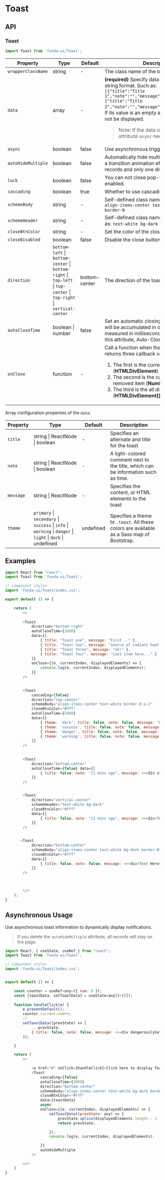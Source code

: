 # Toast


## API

### Toast
```js
import Toast from 'funda-ui/Toast';
```
| Property | Type | Default | Description |
| --- | --- | --- | --- |
| `wrapperClassName` | string | - | The class name of the toast wrapper. |
| `data` | array | - | **(required)** Specify data of toasts as a JSON string format. Such as: <br />`[{"title":"Title 1","note":"","message":"description..."},{"title":"Title 2","note":"","message":"description..."}]`. <br />If its value is an empty array `[]`, the Toast will not be displayed. <br /> <blockquote>Note: If the data is asynchronous, the attribute `async` needs to be set to `true`</blockquote> |
| `async` | boolean  | false | Use asynchronous triggering. |
| `autoHideMultiple` | boolean  | false | Automatically hide multiple items. It creates a transition animation effect with multiple records and only one displayed. |
| `lock` | boolean  | false | You can not close pop-win when it is enabled. |
| `cascading` | boolean  | true | Whether to use cascading styles. |
| `schemeBody` | string  | - | Self-defined class name for body, such as: `align-items-center text-white bg-primary border-0` |
| `schemeHeader` | string  | - | Self-defined class name for header, such as: `text-white bg-dark` |
| `closeBtnColor` | string  | - | Set the color of the close button. |
| `closeDisabled` | boolean  | false | Disable the close button. |
| `direction` | `bottom-left` \| `bottom-center` \| `bottom-right` \| `top-left` \| `top-center` \| `top-right` \| `vertical-center`  | bottom-center | The direction of the toast |
| `autoCloseTime` | boolean \| number  | false | Set an automatic closing time, multiple items will be accumulated in order. Amount of time measured in milliseconds. If false or without this attribute, Auto-Close will be disabled. |
| `onClose` | function  | - | Call a function when the modal is opened. It returns three callback values.  <br /> <ol><li>The first is the current element (**HTMLDivElement**)</li><li>The second is the current index of removed item (**Number**)</li><li> The third is the all displayed elements (**HTMLDivElement[]**)</li></ol>|


Array configuration properties of the `data`:

| Property | Type | Default | Description |
| --- | --- | --- | --- |
| `title` | string \| ReactNode \| boolean | - | Specifies an alternate and title for the toast |
| `note` | string \| ReactNode \| boolean | - | A light-colored comment next to the title, which can be information such as time. |
| `message` | string \| ReactNode  | - | Specifies the content, or HTML elements to the toast |
| `theme` | `primary` \| `secondary` \| `success` \| `info` \| `warning` \| `danger` \| `light` \| `dark` \| undefined  | undefined  | Specifies a theme to `.toast`. All these colors are available as a Sass map of Bootstrap. |


## Examples

```js
import React from "react";
import Toast from 'funda-ui/Toast';

// component styles
import 'funda-ui/Toast/index.css';

export default () => {

    return (
        <>
          
        <Toast 
            direction="bottom-right" 
            autoCloseTime={3000} 
            data={[
                { title: "Toast one", message: "First..." },
                { title: "Toast two", message: "Source of radiant heat." },
                { title: "Toast three", message: "ok!" },
                { title: "Toast four", message: "Last item here..." }
            ]} 
            onClose={(e, currentIndex, displayedElements) => {
                console.log(e, currentIndex, displayedElements);
            }}
        />

          
        <Toast
            cascading={false}
            direction="top-center"
            schemeBody="align-items-center text-white border-0 p-2"
            closeBtnColor="#fff"
            autoCloseTime={5000}
            data={[
                { theme: 'dark', title: false, note: false, message: "First..." },
                { theme: 'success', title: false, note: false, message: "Source of radiant heat." },
                { theme: 'danger', title: false, note: false, message: "ok!" },
                { theme: 'warning', title: false, note: false, message: "Last item here..." }
            ]}
        />
    
                
        <Toast 
            direction="bottom-center" 
            autoCloseTime={false} data={[
                { title: false, note: "11 mins ago", message: <><div style={{fontSize:"14px"}}>This is <span style={{color:"orange"}}>orange</span> text <p>...</p></div></> }
            ]} 
        />	


        <Toast 
            direction="vertical-center" 
            schemeHeader="text-white bg-dark" 
            closeBtnColor="#fff"  
            data={[
                { title: false, note: "11 mins ago", message: <><div>Text here</div></> }
            ]} 
        />	


       <Toast 
            direction="bottom-center" 
            schemeBody="align-items-center text-white bg-dark border-0" 
            closeBtnColor="#fff" 
            data={[
                { title: false, note: false, message: <><div>Text Here</div></> }
            ]} 
        />


          
        </>
    );
}
```


## Asynchronous Usage

Use asynchronous toast information to dynamically display notifications.

> If you delete the `autoHideMultiple` attribute, all records will stay on the page.


```js
import React, { useState, useRef } from "react";
import Toast from 'funda-ui/Toast';

// component styles
import 'funda-ui/Toast/index.css';


export default () => {

    const counter = useRef<any>({ num: 0 });
    const [toastData, setToastData] = useState<any[]>([]);
    
    function handleClick(e) {
        e.preventDefault();
        counter.current.num++;
        //
        setToastData((prevState) => [
            ...prevState,
            { title: false, note: false, message: <><div dangerouslySetInnerHTML={{__html: `No.${counter.current.num}: ${Date.now()}`}}></div></> }
        ]);

    }

    return (
        <>

            <a href="#" onClick={handleClick}>Click here to display Toast information dynamically</a>
            <Toast 
                cascading={false}
                autoCloseTime={3000} 
                direction="bottom-center" 
                schemeBody="align-items-center text-white bg-dark border-0" 
                closeBtnColor="#fff" 
                data={toastData} 
                async
                onClose={(e, currentIndex, displayedElements) => {
                    setToastData((prevState: any) => {
                        prevState.splice(displayedElements.length - 1, 1);
                        return prevState;

                    });
                    console.log(e, currentIndex, displayedElements);

                }}
                autoHideMultiple
            />

        </>
    )
}
```